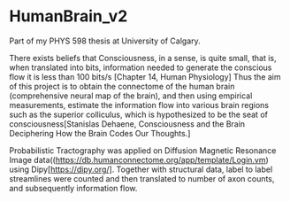# HumanBrain_v2

Part of my PHYS 598 thesis at University of Calgary.  

There exists beliefs that Consciousness, in a sense, is quite small, that is, when translated into bits, information needed to generate the conscious flow it is less than 100 bits/s [Chapter 14, Human Physiology]
Thus the aim of this project is to obtain the connectome of the human brain (comprehensive neural map of the brain), and then using empirical measurements, estimate the information flow into various brain regions such as the superior colliculus, which is hypothesized to be the seat of consciousness[Stanislas Dehaene, Consciousness and the Brain Deciphering How the Brain Codes Our Thoughts.]

Probabilistic Tractography was applied on Diffusion Magnetic Resonance Image data((https://db.humanconnectome.org/app/template/Login.vm) using Dipy[https://dipy.org/].
Together with structural data, label to label streamlines were counted and then translated to number of axon counts, and subsequently information flow.
